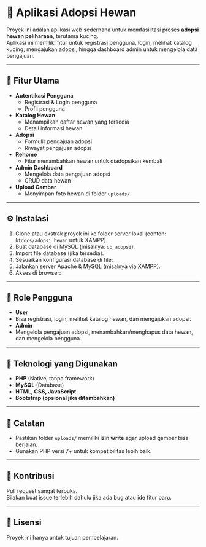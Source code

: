 # 🐾 Aplikasi Adopsi Hewan

Proyek ini adalah aplikasi web sederhana untuk memfasilitasi proses **adopsi hewan peliharaan**, terutama kucing.  
Aplikasi ini memiliki fitur untuk registrasi pengguna, login, melihat katalog kucing, mengajukan adopsi, hingga dashboard admin untuk mengelola data pengajuan.

---

## 🚀 Fitur Utama
- **Autentikasi Pengguna**
  - Registrasi & Login pengguna
  - Profil pengguna
- **Katalog Hewan**
  - Menampilkan daftar hewan yang tersedia
  - Detail informasi hewan
- **Adopsi**
  - Formulir pengajuan adopsi
  - Riwayat pengajuan adopsi
- **Rehome**
  - Fitur menambahkan hewan untuk diadopsikan kembali
- **Admin Dashboard**
  - Mengelola data pengajuan adopsi
  - CRUD data hewan
- **Upload Gambar**
  - Menyimpan foto hewan di folder `uploads/`


---

## ⚙️ Instalasi
1. Clone atau ekstrak proyek ini ke folder server lokal (contoh: `htdocs/adopsi_hewan` untuk XAMPP).
2. Buat database di MySQL (misalnya: `db_adopsi`).
3. Import file database (jika tersedia).
4. Sesuaikan konfigurasi database di file:
5. Jalankan server Apache & MySQL (misalnya via XAMPP).
6. Akses di browser:


---

## 👤 Role Pengguna
- **User**
- Bisa registrasi, login, melihat katalog hewan, dan mengajukan adopsi.
- **Admin**
- Mengelola pengajuan adopsi, menambahkan/menghapus data hewan, dan mengelola pengguna.

---

## 🎨 Teknologi yang Digunakan
- **PHP** (Native, tanpa framework)
- **MySQL** (Database)
- **HTML, CSS, JavaScript**
- **Bootstrap (opsional jika ditambahkan)**

---

## 📌 Catatan
- Pastikan folder `uploads/` memiliki izin **write** agar upload gambar bisa berjalan.
- Gunakan PHP versi 7+ untuk kompatibilitas lebih baik.

---

## 📧 Kontribusi
Pull request sangat terbuka.  
Silakan buat issue terlebih dahulu jika ada bug atau ide fitur baru.

---

## 🐾 Lisensi
Proyek ini hanya untuk tujuan pembelajaran.  
